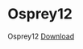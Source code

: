 # Osprey12
Osprey12
<a href="https://mega.nz/#!qeAT3KxY!tMYrFOwZSuICYzxVow2wVHh7QPcECIaipz0Wsln0eoc">Download</a>
